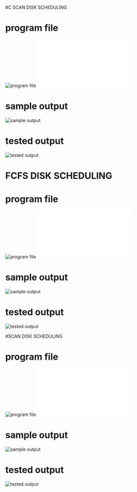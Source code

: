 #C SCAN DISK SCHEDULING
# program file
![program file](CScan_code_582.jpeg)
![program file](C_ScanFile.c)

# sample output
![sample output](CScan_IO_582.jpeg)

# tested output
![tested output](CScan_EO_582.jpeg)

# FCFS DISK SCHEDULING

# program file
![program file](FcfsDisk_code_582.jpeg)
![program file](FcfsFile.c)

# sample output
![sample output](FcfsDisk_IO_582.jpeg)

# tested output
![tested output](FcfsDisk_EO_582.jpeg)

#SCAN DISK SCHEDULING

# program file
![program file](ScanDisk_code_582.jpeg)
![program file](ScanFile.c)

# sample output
![sample output](Scan_IO_582.jpeg)

# tested output
![tested output](Scan_EO_582.jpeg)

